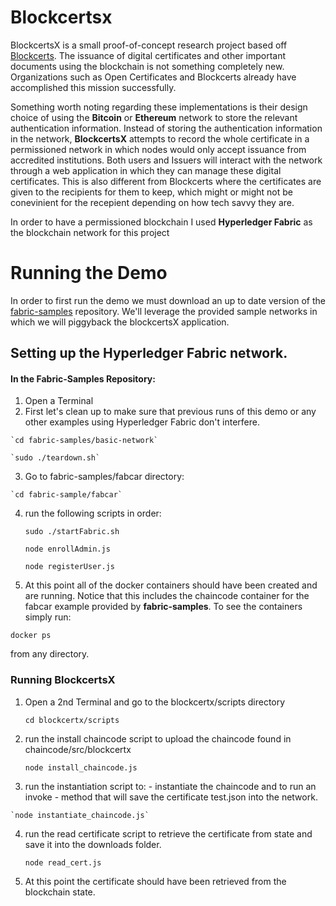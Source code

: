


# Blockcertsx

BlockcertsX is a small proof-of-concept research project based off [Blockcerts](https://www.blockcerts.org/about.html). The issuance of digital certificates and other important documents using the blockchain is not something completely new. Organizations such as Open Certificates and Blockcerts already have accomplished this mission successfully.

Something worth noting regarding these implementations is their design choice of using the **Bitcoin** or **Ethereum** network to store the relevant authentication information. Instead of storing the authentication information in the network, **BlockcertsX** attempts to record the whole certificate in a permissioned network in which nodes would only accept issuance from accredited institutions. Both users and Issuers will interact with the network through a web application in which they can manage these digital certificates. This is also different from Blockcerts where the certificates are given to the recipients for them to keep, which might or might not be conevinient for the recepient depending on how tech savvy they are.

In order to have a permissioned blockchain I used **Hyperledger Fabric** as the blockchain network for this project

# Running the Demo

In order to first run the demo we must download an up to date version of the [fabric-samples]('https://github.com/hyperledger/fabric-samples') repository. We'll leverage the provided sample networks in which we will piggyback the blockcertsX application.

## Setting up the Hyperledger Fabric network.

#### In the Fabric-Samples Repository:

  1. Open a Terminal
  2. First let's clean up to make sure that previous runs of this demo or any other examples using Hyperledger Fabric don't interfere.

    `cd fabric-samples/basic-network`

    `sudo ./teardown.sh`

  3. Go to fabric-samples/fabcar directory:

    `cd fabric-sample/fabcar`

  4. run the following scripts in order:

      `sudo ./startFabric.sh`

      `node enrollAdmin.js`

      `node registerUser.js`

  5. At this point all of the docker containers should have been created and are running. Notice that this includes the chaincode container for the fabcar example provided by **fabric-samples**. To see the containers simply run:

  `docker ps`

  from any directory.

### Running BlockcertsX

  1. Open a 2nd Terminal and go to the blockcertx/scripts directory

      `cd blockcertx/scripts`

  2. run the install chaincode script to upload the chaincode found in chaincode/src/blockcertx

      `node install_chaincode.js`

  3. run the instantiation script to:
    - instantiate the chaincode and to run an invoke
    - method that will save the certificate test.json into the network.

    `node instantiate_chaincode.js`

  4. run the read certificate script to retrieve the certificate from state and save it into the downloads folder.

      `node read_cert.js`

  5. At this point the certificate should have been retrieved from the blockchain state.

  
